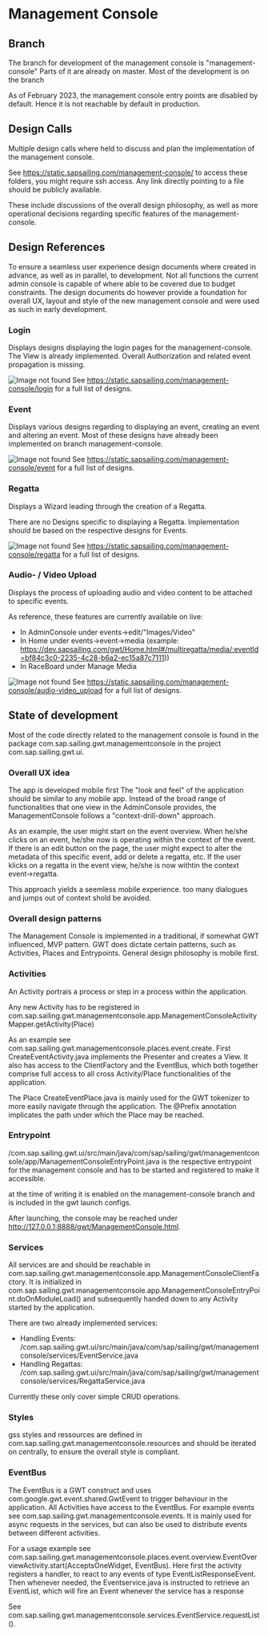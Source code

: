 # Management Console

## Branch

The branch for development of the management console is "management-console"
Parts of it are already on master. Most of the development is on the branch 

As of February 2023, the management console entry points are disabled by default. Hence it is not reachable by default in production.

## Design Calls

Multiple design calls where held to discuss and plan the implementation of the management console.

See https://static.sapsailing.com/management-console/
to access these folders, you might require ssh access.
Any link directly pointing to a file should be publicly available.

These include discussions of the overall design philosophy, as well as more operational decisions regarding specific features of the management-console.

## Design References

To ensure a seamless user experience design documents where created in advance, as well as in parallel, to development.
Not all functions the current admin console is capable of where able to be covered due to budget constraints. 
The design documents do however provide a foundation for overall UX, layout and style of the new management console and were used as such in early development.

### Login

Displays designs displaying the login pages for the management-console.
The View is already implemented. Overall Authorization and related event propagation is missing.

![Image not found](https://static.sapsailing.com/management-console/login/Login%20-%20Mobile.png)
See https://static.sapsailing.com/management-console/login for a full list of designs.

### Event

Displays various designs regarding to displaying an event, creating an event and altering an event. 
Most of these designs have already been implemented on branch management-console.

![Image not found](https://static.sapsailing.com/management-console/event/Wizard%20-%20Add%20second%20Course%20Area.png)
See https://static.sapsailing.com/management-console/event for a full list of designs.

### Regatta

Displays a Wizard leading through the creation of a Regatta.

There are no Designs specific to displaying a Regatta. 
Implementation should be based on the respective designs for Events.

![Image not found](https://static.sapsailing.com/management-console/regatta/Wizard%20-%20Add%20second%20regatta.png)
See https://static.sapsailing.com/management-console/regatta for a full list of designs.

### Audio- / Video Upload

Displays the process of uploading audio and video content to be attached to specific events. 

 As reference, these features are currently available on live:
 - In AdminConsole under events->edit/"Images/Video"
 - In Home under events->event->media (example: https://dev.sapsailing.com/gwt/Home.html#/multiregatta/media/:eventId=bf84c3c0-2235-4c28-b6a2-ec15a87c7111))
 - In RaceBoard under Manage Media
 
![Image not found](https://static.sapsailing.com/management-console/audio-video_upload/Event%20-%20Video%20upload%203.png)
See https://static.sapsailing.com/management-console/audio-video_upload for a full list of designs.
 
## State of development

Most of the code directly related to the management console is found in the package com.sap.sailing.gwt.managementconsole in the project com.sap.sailing.gwt.ui.	

### Overall UX idea

The app is developed mobile first
The "look and feel" of the application should be similar to any mobile app. 
Instead of the broad range of functionalities that one view in the AdminConsole provides, the ManagementConsole follows a "context-drill-down" approach.

As an example, the user might start on the event overview. When he/she clicks on an event, he/she now is operating within the context of the event. If there is an edit button on the page, the user might expect to alter the metadata of this specific event, add or delete a regatta, etc. 
If the user klicks on a regatta in the event view, he/she is now withtin the context event->regatta.

This approach yields a seemless mobile experience. too many dialogues and jumps out of context shold be avoided.

### Overall design patterns

The Management Console is implemented in a traditional, if somewhat GWT influenced, MVP pattern.
GWT does dictate certain patterns, such as Activities, Places and Entrypoints.
General design philosophy is mobile first.

### Activities

An Activity portrais a process or step in a process within the application.

Any new Activity has to be registered in com.sap.sailing.gwt.managementconsole.app.ManagementConsoleActivityMapper.getActivity(Place)

As an example see com.sap.sailing.gwt.managementconsole.places.event.create.
First CreateEventActivity.java implements the Presenter and creates a View. 
It also has access to the ClientFactory and the EventBus, which both together comprise full access to all cross Activity/Place functionalities of the application.

The Place CreateEventPlace.java is mainly used for the GWT tokenizer to more easily navigate through the application. The @Prefix annotation implicates the path under which the Place may be reached.

### Entrypoint

/com.sap.sailing.gwt.ui/src/main/java/com/sap/sailing/gwt/managementconsole/app/ManagementConsoleEntryPoint.java is the respective entrypoint for the management console and has to be started and registered to make it accessible.

at the time of writing it is enabled on the management-console branch and is included in the gwt launch configs.

After launching, the console may be reached under http://127.0.0.1:8888/gwt/ManagementConsole.html.

### Services

All services are and should be reachable in com.sap.sailing.gwt.managementconsole.app.ManagementConsoleClientFactory.
It is initialized in com.sap.sailing.gwt.managementconsole.app.ManagementConsoleEntryPoint.doOnModuleLoad() and subsequently handed down to any Activity started by the application.

There are two already implemented services:
 - Handling Events: /com.sap.sailing.gwt.ui/src/main/java/com/sap/sailing/gwt/managementconsole/services/EventService.java
 - Handling Regattas: /com.sap.sailing.gwt.ui/src/main/java/com/sap/sailing/gwt/managementconsole/services/RegattaService.java

Currently these only cover simple CRUD operations.

### Styles

gss styles and ressources are defined in com.sap.sailing.gwt.managementconsole.resources and should be iterated on centrally, to ensure the overall style is compliant. 

### EventBus

The EventBus is a GWT construct and uses com.google.gwt.event.shared.GwtEvent<H> to trigger behaviour in the application. 
All Activities have access to the EventBus. For example events see com.sap.sailing.gwt.managementconsole.events.
It is mainly used for async requests in the services, but can also be used to distribute events between different activities. 

For a usage example see com.sap.sailing.gwt.managementconsole.places.event.overview.EventOverviewActivity.start(AcceptsOneWidget, EventBus).
Here first the activity registers a handler, to react to any events of type EventListResponseEvent. 
Then whenever needed, the Eventservice.java is instructed to retrieve an EventList, which will fire an Event whenever the service has a response 

See com.sap.sailing.gwt.managementconsole.services.EventService.requestList(). 